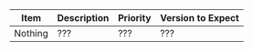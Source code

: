 | Item    | Description | Priority | Version to Expect |
|---------|-------------|----------|-------------------|
| Nothing | ???         | ???      | ???               |
